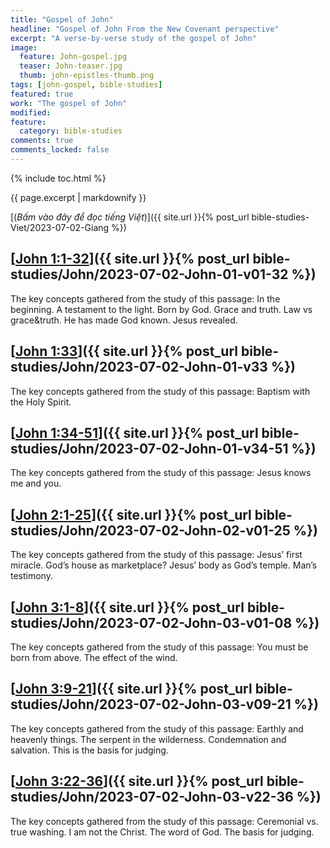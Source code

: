 ```yaml
---
title: "Gospel of John"
headline: "Gospel of John From the New Covenant perspective"
excerpt: "A verse-by-verse study of the gospel of John"
image: 
  feature: John-gospel.jpg
  teaser: John-teaser.jpg
  thumb: john-epistles-thumb.png
tags: [john-gospel, bible-studies]
featured: true
work: "The gospel of John"
modified:
feature:
  category: bible-studies
comments: true
comments_locked: false
---
```


{% include toc.html %}

{{ page.excerpt | markdownify }}

[(<em>Bấm vào đây để đọc tiếng Việt</em>)]({{ site.url }}{% post_url bible-studies-Viet/2023-07-02-Giang %})



##  [<u>John 1:1-32</u>]({{ site.url }}{% post_url bible-studies/John/2023-07-02-John-01-v01-32 %})

The key concepts gathered from the study of this passage: In the beginning. A testament to the light. Born by God. Grace and truth. Law vs grace&truth. He has made God known. Jesus revealed.

##  [<u>John 1:33</u>]({{ site.url }}{% post_url bible-studies/John/2023-07-02-John-01-v33 %})

The key concepts gathered from the study of this passage: Baptism with the Holy Spirit.

##  [<u>John 1:34-51</u>]({{ site.url }}{% post_url bible-studies/John/2023-07-02-John-01-v34-51 %})

The key concepts gathered from the study of this passage: Jesus knows me and you.

##  [<u>John 2:1-25</u>]({{ site.url }}{% post_url bible-studies/John/2023-07-02-John-02-v01-25 %})

The key concepts gathered from the study of this passage: Jesus’ first miracle. God’s house as marketplace? Jesus’ body as God’s temple. Man’s testimony.

##  [<u>John 3:1-8</u>]({{ site.url }}{% post_url bible-studies/John/2023-07-02-John-03-v01-08 %})

The key concepts gathered from the study of this passage: You must be born from above. The effect of the wind.

##  [<u>John 3:9-21</u>]({{ site.url }}{% post_url bible-studies/John/2023-07-02-John-03-v09-21 %})

The key concepts gathered from the study of this passage: Earthly and heavenly things. The serpent in the wilderness. Condemnation and salvation. This is the basis for judging.

##  [<u>John 3:22-36</u>]({{ site.url }}{% post_url bible-studies/John/2023-07-02-John-03-v22-36 %})

The key concepts gathered from the study of this passage: Ceremonial vs. true washing. I am not the Christ. The word of God. The basis for judging.


